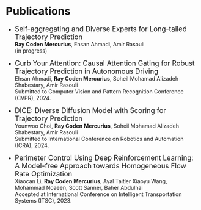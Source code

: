 # Publications

* <font size="4">Self-aggregating and Diverse Experts for Long-tailed Trajectory Prediction</font>
<br /> **Ray Coden Mercurius**, Ehsan Ahmadi, Amir Rasouli
<br /> (in progress)

* <font size="4">Curb Your Attention: Causal Attention Gating for Robust Trajectory Prediction in
Autonomous Driving</font>
<br /> Ehsan Ahmadi, **Ray Coden Mercurius**, Soheil Mohamad Alizadeh Shabestary, Amir Rasouli
<br /> Submitted to Computer Vision and Pattern Recognition Conference (CVPR), 2024.

* <font size="4">DICE: Diverse Diffusion Model with Scoring for Trajectory Prediction</font>
<br /> Younwoo Choi, **Ray Coden Mercurius**, Soheil Mohamad Alizadeh Shabestary, Amir Rasouli
<br /> Submitted to International Conference on Robotics and Automation (ICRA), 2024.

* <font size="4">Perimeter Control Using Deep Reinforcement Learning: A Model-free Approach towards Homogeneous Flow Rate Optimization</font>
<br /> Xiaocan Li, **Ray Coden Mercurius**, Ayal Taitler Xiaoyu Wang, Mohammad Noaeen, Scott Sanner, Baher Abdulhai
<br /> Accepted at International Conference on Intelligent Transportation Systems (ITSC), 2023.
